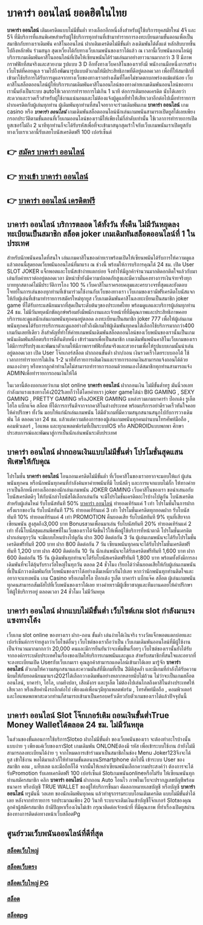 # บาคาร่า ออนไลน์  ยอดฮิตในไทย

**บาคาร่า ออนไลน์** เติมเครดิตแบบไม่มีขั้นต่ำ  ทางเลือกอีกหนึ่งสิ่งสำหรับผู้ใช้บริการยุคสมัยใหม่ 4จี และ 5จี ที่มีบริการที่แสนพิเศษสำหรับผู้ใช้บริการทุกท่านที่เข้ามาทำรายการลงทะเบียนตามขั้นตอนเพื่อเป็นสมาชิกกับทางเราเดิมพัน คาสิโนออนไลน์ ฝากเติมเครดิตไม่มีขั้นต่ำ ลงเดิมพันได้ตั้งแต่ หลักสิบบาทขึ้นไปถึงหลักพัน ร่วมสนุก สุดเหวี่ยงได้กับทางเว็บเกมพนันของเราได้แล้ว ณ เวลานี้เว็บพนันออนไลน์ผู้บริการเกมเดิมพันคาสิโนออนไลน์ที่เปิดให้เซียนพนันได้ร่วมเล่นมาอย่างยาวนานมากกว่า 3 ปี มีภาพกราฟฟิกที่สมจริงและสวยงาม รูปแบบ 3 D
อีกทั้งทางเว็บคาสิโนของเรายังมี พนักงานมือหนึ่งการสร้างเว็บไซต์ที่คอยดูเล  รวมไปถึงพัฒนารูปแบบตัวเกมให้มีประสิทธิภาพที่ดีอยู่ตลอดเวลา เพื่อที่ให้สมาชิกที่เข้ามาใช้บริการได้รับการดูแลจากทางเว็บของทางเราอย่างเต็มที่โดยไม่ขาดตกบกพร่องแม้แต่น้อย เว็บคาสิโนสล็อตออนไลน์ผู้ให้บริการเกมเดิมพันคาสิโนออนไลน์ของทางค่ายเกมเดิมพันออนไลน์ของทางเรานั้นยังเป็นระบบ autoใช้เวลาการทำรายการไม่เกิน 1 นาที ต่อการเติมยอดเครดิต นับได้เลยว่าสะดวกและรวดเร็วสำหรับผู้ใช้งานแน่นอนและไม่ต้องแจ้งผู้ดูแลที่ทำให้เสียเวลาอีกต่อไปเมื่อทำรายการฝากเครดิตกับผู้เล่นทุกท่าน
ผู้เดิมพันทุกท่านที่สนใจอยากจะร่วมเดิมพันเกม **บาคาร่า ออนไลน์** เกม casino  หรือ ***บาคาร่า ออนไลน์*** เกมเดิมพันสล็อตออนไลน์นักเล่นเกมพนันสามารถเปิดยูสได้เลยเพียงกรอกประวัติตามขั้นตอนที่เว็บเกมออนไลน์ของเรามีให้เพียงไม่กี่ลำดับเท่านั้น ใช้เวลาการทำรายการเปิดยูสเซอร์ไม่ถึง 2 นาทีทุกท่านก็จะได้รับรหัสเพื่อที่จะเข้ามาสนุกสุดเร้าใจกับเว็บเกมพนันเราเปิดยูสกับทางเว็บเราเวลานี้รับเลยโบนัสเครดิตฟรี 100 เปอร์เซ็นต์

## 👉 [สมัคร บาคาร่า ออนไลน์](https://archa888.com/)
## 👉 [ทางเข้า บาคาร่า ออนไลน์](https://archa888.com/)
## 👉 [บาคาร่า ออนไลน์ เครดิตฟรี](https://archa888.com/)

## บาคาร่า ออนไลน์ บริการตลอด ได้ทั้งวัน ทั้งคืน ไม่มีวันหยุดลงทะเบียนเป็นสมาชิก สล็อต joker เกมเดิมพันสล็อตออนไลน์ที่ 1 ในประเทศ

สำหรับนักพนันคนใดที่สนใจ เล่นเกมคาสิโนของค่ายเราพร้อมเปิดให้เซียนพนันได้รับการให้ความดูแลแล้วตอนนี้สุดยอดเว็บพนันออนไลน์ที่มาแรง ณ ช่วงนี้ พร้อมให้การบริการคุณได้ 24 ชม. เปิด User SLOT JOKER แจ็กพอตและโบนัสเข้าง่ายแตกบ่อย จึงทำให้มีลูกค้าจำนวนมากติดอกติดใจแล้วกับมาเล่นกับค่ายเราต่ออยู่ตลอดเวลา มิหนำซ้ำยังมีความปลอดภัยสูงและมีความั่นคงทางการเงินจ่ายจริงทุกบาททุกสตางค์ไม่มีประวัติการโกง 100 % เว็บคาสิโนเราครอบคลุมและครบวงจรที่สุดและยังตอบโจทย์ในการเล่นของทุกท่านที่เข้ามาร่วมใช้งานกับเว็บของทางเรา
เว็บเกมของเรามีฟรีเครดิตโบนัสแจกให้กับผู้เล่นที่เข้ามาทำรายการสมัครใหม่ทุกยูส เว็บเกมเดิมพันคาสิโนลงทะเบียนเป็นสมาชิก joker game ที่ได้รับกระแสนิยมมากที่สุดเป็นระดับต้นๆของประเทศไทย พร้อมดูแลและบริการผู้เล่นทุกท่าน 24 ชม. ไม่มีวันหยุดนักขัตฤกษ์พร้อมยังมีพนักงานและเจ้าหน้าที่ที่มีคุณภาพและประสิทธิภาพคอยบริการและดูแลนักเล่นเกมพนันทุกคนอยู่ตลอด ลงทะเบียนเป็นสมาชิก joker 777 เพื่อให้ผู้เล่นเกมพนันทุกคนได้รับการบริการและดูแลอย่างทั่วถึงมีเกมให้ผู้เดิมพันทุกคนได้เลือกใช้บริการมากกว่า400 เกมกันเลยทีเดียว
สิ่งสำคัญที่ทำให้ค่ายเกมพนันเดิมพันสล็อตออนไลน์ของเว็บพนันของเรานั้นเป็นเกมพนันเดิมพันสล็อตบริการดีอันดับหนึ่ง เข้าร่วมมาเพื่อเป็นสมาชิก  เกมเดิมพันพนันคาสิโนเว็บเกมของเราได้มีการปรับปรุงและพัฒนาตัวเกมให้มีภาพกราฟฟิกที่สมจริงและสวยงามเพื่อให้รูปแบบเกมนั้นน่าเล่นอยู่ตลอดเวลา เปิด User โจ๊กเกอร์สล็อต ฝากถอนขั้นต่ำ ฝาก/ถอน เงินรวดเร็วโดยระบบออโต้ ใช้เวลาการทำรายการไม่เกิน 1-2 นาทีทั้งรายการเติมเงินและรายการถอนเงินสามารถแจ้งถอนได้ด้วยตนเองง่ายๆ หรือหากลูกค้าท่านใดไม่สามารถทำรายการถอนด้วยตนเองได้สมาชิกทุกท่านสามารถแจ้ง ADMINเพื่อทำรายการถอนเงินให้ได้

ในเวลานี้ต้องบอกเลยว่าเกม slot online **บาคาร่า ออนไลน์** ฝากถอนเงิน ไม่มีขั้นต่ำทรู มันนี่วอเลท กำลังมาแรงแซงทางโค้ง2021เลยก็ว่าได้โดยค่ายเรา joker gameได้นำ BIG GAMING , SEXY GAMING , PRETTY GAMING หรือJOKER GAMING แหล่งรวมเกมบาคาร่า ป๊อกเด้ง รูเล็ต ไฮโล แบ็กแจ๊ค สล็อต ที่ได้การการันตีจากจากคาสิโนต่างประเทศ พร้อมบริการอย่าดีรวดเร็วทันใจคอยให้คำปรึกษา ทั้งวัน มอบให้แก่นักเล่นเกมพนัน ได้มีตัวเกมที่มีความสนุกสนานสนุกไปกับการวางเดิมพัน ได้ ตลอดเวลา 24 ชม. แล้วแต่ความต้องการของผู้เล่นเกมพนันทุกคนผ่านบนโทรศัพท์มือถือ , คอมพิวเตอร์ , ไอแพด และทุกแพลตฟอร์มที่เป็นระบบIOS หรือ ANDROIDแบบพกพา ศึกษาประสบการณ์และพัฒนาสู่การเป็นนักเล่นพนันระดับประเทศ

## บาคาร่า ออนไลน์ ฝากถอนเงินแบบไม่มีขั้นต่ำ โปรโมชั่นสุดแสนพิเศษให้กับคุณ

โปรโมชั่น **บาคาร่า ออนไลน์** โอนถอนเครดิตไม่มีขั้นต่ำ ที่เว็บคาสิโนของเราอยากจะมอบให้แก่  ผู้เล่นพนันทุกคน หรือนักพนันทุกคนที่กำลังค้นหาค่ายพนันที่มี โบนัสดีๆ และการแจกแบบไม่กั๊ก ให้ทางค่ายเราเป็นอีกหนึ่งทางเลือกของนักเล่นเกมพนัน JOKER GAMING เว็บคาสิโนของเรา ขอนำเสนอกับโบนัสเครดิตดีๆ ให้กับนักล่าโบนัสได้เลือกเล่นกัน จะมีโปรโมชั่นเครดิตอะไรบ้างไปดูกัน
โบนัสเครดิตสำหรับผู้เล่นใหม่ รับโบนัสทันที 50% [บาคาร่า ออนไลน์](https://archa888.com/) ทำยอดเทิร์นแค่ 1 เท่า
โปรโมชั่นในการฝากครั้งแรกของวัน รับโบนัสทันที 17% ทำยอดเทิร์นแค่ 3 เท่า
โปรโมชั่นเครดิตทุกยอดฝาก รับโบนัสทันที 10% ทำยอดเทิร์นแค่ 4 เท่า
 PROMOTION คืนยอดเสีย รับโบนัสทันที 9% ทุนที่เสียจากเซียนพนัน สูงสุดถึง3,000 บาท
Bonusชวนเพื่อนมาเล่น รับโบนัสทันที 20% ทำยอดเทิร์นแค่ 2 เท่า
ทั้งนี้โบนัสสุดแสนพิศษที่ในเว็บของเราได้จัดขึ้นไว้ให้เพื่อผู้ใช้บริการที่หน้าตาดี โปรโมชั่นเครดิตฝากเล่นทุกๆวัน จะมีแบบไหนบ้างไปดูกัน
ฝาก 300 ติดต่อกัน 3 วัน ผู้เล่นเกมพนันจะได้รับโปรโมชั่นเครดิตฟรีทันที 200 บาท
ฝาก 800 ติดต่อกัน 7 วัน เซียนพนันทุกคนจะได้รับโปรโมชั่นเครดิตฟรีทันที 1,200 บาท
ฝาก 400 ติดต่อกัน 10 วัน นักเล่นพนันจะได้รับเครดิตฟรีทันที 1,600 บาท
ฝาก 600 ติดต่อกัน 15 วัน ผู้เดิมพันทุกท่านจะได้รับโบนัสเครดิตฟรีทันที 1,800 บาท
พร้อมทั้งยังมีการลงเดิมพันที่จะได้ลุ้นรับรางวัลใหญ่ในทุกวัน ตลอด 24 ชั่วโมง เรียกได้ว่าคืนยอดเสียให้กับผู้เล่นเกมพนันที่เป็นนักวางเดิมพันกับเว็บพนันของเราได้อย่างเต็มเหนี่ยวกันไปเลย หากว่านักพนันทุกท่านติดใจและอยากจะแทงพนัน เกม Casino หรือเกมไฮโล ป๊อกเด้ง รูเล็ต บาคาร่า แบ็กแจ๊ค สล็อต ผู้เล่นเกมพนันทุกคนสามารถสัมผัสไปที่เว็บพนันของเราได้เลย ทางค่ายเรามีผู้เชี่ยวชาญและทีมงานคอยให้คำปรึกษาให้ผู้ใช้บริการอยู่ ตลอดเวลา 24 ชั่วโมง ไม่มีวันหยุด

## บาคาร่า ออนไลน์ ฝากแบบไม่มีขั้นต่ำ  เว็บไซต์เกม slot กำลังมาแรงแซงทางโค้ง

เว็บเกม slot online ของทางเรา ฝาก-ถอน ขั้นต่ำ เล่นง่ายได้เงินจริง รางวัลแจ็กพอตแตกบ่อยและเปอร์เซ็นต์การจ่ายสูงกว่าเว็บไซต์อื่นๆ เว็บไซต์ของเราถือว่าเป็น เว็บเกมเดิมพันออนไลน์ที่มีผู้ใช้งานเป็นจำนวนมากมากกว่า 20,000 คนและมีการยืนยันว่าจะเพิ่มขึ้นเรื่อยๆ เว็บไซต์ของเรานั้นยังได้รับจากองค์กรระบดับประเทศในเรื่องของเปิดให้บริการเกมพนันและดูแล สำหรับสมาชิกที่สนใจและอยากที่จะลงทะเบียนเปิด Userกับเว็บเกมเรา คุณลูกค้าสามารถแอดไลน์เข้ามาได้เลย
	มารู้จัก **บาคาร่า ออนไลน์** ตัวเกมให้ความสนุกสนานและความมันส์ที่มีเกมที่เป็น 3มิติสุดล้ำ และมีเกมที่กำลังได้รับความนิยมให้กับยอดนิยมมาแรง2021ได้เลือกวางเดิมพันอย่างหลากหลายนับไม่ถ้วน  ไม่ว่าจะเป็นเกมสล็อตออนไลน์, บาคาร่า, ไฮโล, เกมยิงปลา, เสือมังกร และรูเล็ต ไม่ต้องไปเล่นไกลถึงคาสิโนต่างประเทศให้เสียเวลา หรือเสียค่านั่งรถอีกต่อไป เพียงแค่เพื่อนๆมีทุกแพลตฟอร์ม , โทรศัพท์มือถือ , คอมพิวเตอร์ และไอแพดพกพาสะดวกท่านก็สามารถเข้ามาเป็นครอบครัวเดียวกับตัวเกมของเราได้แล้วปัจจุบันนี้

## บาคาร่า ออนไลน์ Slot โจ๊กเกอร์เติม ถอนเงินขั้นต่ำTrue Money Walletได้ตลอด 24 ชม. ไม่มีวันหยุด

ในส่วนของขั้นตอนการใช้บริการSlotxo ฝากไม่มีขั้นต่ำ ของเว็บพนันของเรา จะต้องทำอะไรบ้างนั้น แบบง่าย ๆ เพียงแค่เว็บของเราSlot เกมเดิมพัน ONLONEต้องมี รหัส เพื่อเข้าระบบใช้งาน ถ้ายังไม่มีสามารถลงทะเบียนได้ง่าย ๆ จากโหมดการเข้าร่วมมาเป็นสมาชิกในช่อง Menu Joker123จึงจะได้ ยูส เข้าใช้งาน พอได้มาแล้วก็ให้ทำตามขั้นตอนบนSmartphone ต่อไปนี้
เข้าระบบ User  ของสมาชิก คอม , แท็บเลต และมือถือก็ได้
จากนั้นให้เหล่าเซียนพนันเลือกความประสงค์ว่า ต้องการจะได้รับPromotion รับเลยเครดิตฟรี 100 เปอร์เซ็นต์ Slotเกมพนันonlineหรือไม่รับ
ให้เซียนพนันทุกท่านสมัครสมาชิก คลิก **บาคาร่า ออนไลน์** ฝากถอน Auto โอนไว ภาพในเว็บจะปรากฏเลขบัญชีพร้อมธนาคาร หรือบัญชี TRUE WALLET ของผู้ให้บริการขึ้นมา
คัดลอกหมายเลขบัญชี หรือบัญชี **บาคาร่า ออนไลน์** ทรูมันนี่ วอเลท ของนักเดิมพันทุกคน แล้วทำธุรกรรมระบบโอนเติมเครดิต แบบไม่มีขั้นต่ำได้เลย
หลังจากทำรายการ รอประมาณเพียง 20 วินาที ระบบจะเติมเงินเข้าบัญชีโจ๊กเกอร์ Slotของคุณลูกค้าผู้สมัครสมาชิก
ถ้ามีปัญหาเรื่องเงินไม่เข้า กรุณาติดต่อเจ้าหน้าที่ ที่มีคุณภาพ ที่ทำเรื่องเปิดยูสผ่านช่องทางการติดต่อทางหน้าเว็บสล็อตPg

## ศูนย์รวมเว็บพนันออนไลน์ที่ดีที่สุด

### [สล็อตเว็บใหญ่](https://archa888.com/)
### [สล็อตเว็บตรง](https://slot168boy.com/)
### [สล็อตเว็บใหญ่ PG](https://archa888.com/)
### [สล็อต](https://atom.io/themes/%E0%B8%AA%E0%B8%A5%E0%B9%87%E0%B8%AD%E0%B8%95%E3%80%90%E0%B9%80%E0%B8%A7%E0%B9%87%E0%B8%9A%20%E0%B8%AA%E0%B8%A5%E0%B9%87%E0%B8%AD%E0%B8%95%20%E0%B8%AD%E0%B8%AD%E0%B8%99%E0%B9%84%E0%B8%A5%E0%B8%99%E0%B9%8C%20%E0%B8%AD%E0%B8%B1%E0%B8%99%E0%B8%94%E0%B8%B1%E0%B8%9A%201%E3%80%91)
### [สล็อตpg](https://atom.io/themes/%E0%B8%AA%E0%B8%A5%E0%B9%87%E0%B8%AD%E0%B8%95pg%E3%80%90pg%20slot%201%20%E0%B8%9A%E0%B8%B2%E0%B8%97%E3%80%91)

